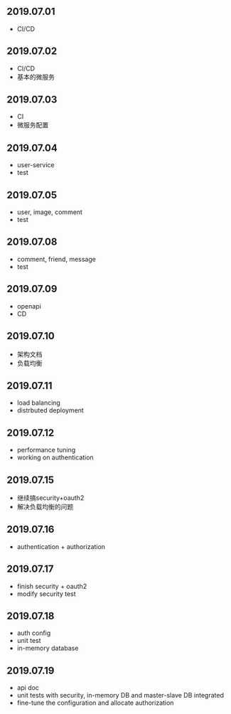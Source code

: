 ## 2019.07.01
+ CI/CD
## 2019.07.02
+ CI/CD
+ 基本的微服务
## 2019.07.03
+ CI 
+ 微服务配置
## 2019.07.04
+ user-service
+ test
## 2019.07.05
+ user, image, comment
+ test
## 2019.07.08
+ comment, friend, message
+ test
## 2019.07.09
+ openapi
+ CD
## 2019.07.10
+ 架构文档
+ 负载均衡
## 2019.07.11
+ load balancing
+ distrbuted deployment
## 2019.07.12
+ performance tuning
+ working on authentication
## 2019.07.15
+ 继续搞security+oauth2
+ 解决负载均衡的问题
## 2019.07.16
+ authentication + authorization
## 2019.07.17
+ finish security + oauth2
+ modify security test
## 2019.07.18
+ auth config
+ unit test
+ in-memory database
## 2019.07.19
+ api doc
+ unit tests with security, in-memory DB and master-slave DB integrated
+ fine-tune the configuration and allocate authorization
